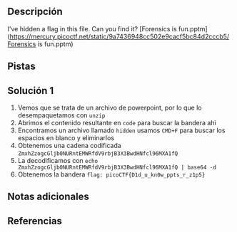 ## Descripción
I've hidden a flag in this file. Can you find it? [Forensics is fun.pptm](https://mercury.picoctf.net/static/9a7436948cc502e9cacf5bc84d2cccb5/Forensics is fun.pptm)
## Pistas

## Solución 1
1. Vemos que se trata de un archivo de powerpoint, por lo que lo desempaquetamos con `unzip`
2. Abrimos el contenido resultante en `code` para buscar la bandera ahi
3. Encontramos un archivo llamado `hidden` usamos `CMD+F` para buscar los espacios en blanco y eliminarlos
4. Obtenemos una cadena codificada `ZmxhZzogcGljb0NURntEMWRfdV9rbjB3X3BwdHNfcl96MXA1fQ`
5. La decodificamos con `echo ZmxhZzogcGljb0NURntEMWRfdV9rbjB3X3BwdHNfcl96MXA1fQ | base64 -d`
6. Obtenemos la bandera `flag: picoCTF{D1d_u_kn0w_ppts_r_z1p5}`
## Notas adicionales

## Referencias
